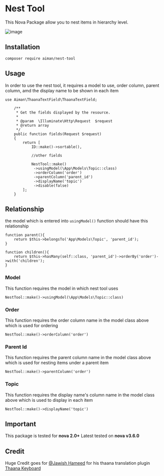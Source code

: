 # Nest Tool
This Nova Package allow you to nest items in hierarchy level.

![image](https://user-images.githubusercontent.com/36910126/84803777-4afa1200-afb7-11ea-9094-b1281a859cf1.png)

## Installation
```
composer require aiman/nest-tool
```

## Usage
In order to use the nest tool, it requires a model to use, order column, parent column, amd the display name to be shown in each item
```
use Aiman\ThaanaTextField\ThaanaTextField;

    /**
     * Get the fields displayed by the resource.
     *
     * @param  \Illuminate\Http\Request  $request
     * @return array
     */
    public function fields(Request $request)
    {
        return [
            ID::make()->sortable(),
            
            //other fields
            
            NestTool::make()
             ->usingModel(\App\Models\Topic::class)
             ->orderColumn('order')
             ->parentColumn('parent_id')
             ->displayName('topic')
             ->disable(false)
        ];
    }
```
## Relationship
the model which is entered into `usingModel()` function should have this relationship
```
function parent(){
    return $this->belongsTo('App\Models\Topic', 'parent_id');
}

function children(){
    return $this->hasMany(self::class, 'parent_id')->orderBy('order')->with('children');
}
```

### Model
This function requires the model in which nest tool uses
```
NestTool::make()->usingModel(\App\Models\Topic::class)
```

### Order
This function requires the order column name in the model class above which is used for ordering
```
NestTool::make()->orderColumn('order')
```

### Parent Id
This function requires the parent column name in the model class above which is used for nesting items under a parent item
```
NestTool::make()->parentColumn('order')
```

### Topic
This function requires the display name's column name in the model class above which is used to display in each item
```
NestTool::make()->displayName('topic')
```

## Important
This package is tested for **nova 2.0+**
Latest tested on **nova v3.6.0**

## Credit
Huge Credit goes for [@Jawish Hameed](https://github.com/jawish) for his thaana translation plugin [Thaana Keyboard](https://github.com/jawish/jtk)

